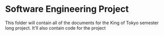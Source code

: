 # Software Engineering Project

This folder will contain all of the documents for 
the King of Tokyo semester long project.
It'll also contain code for the project
